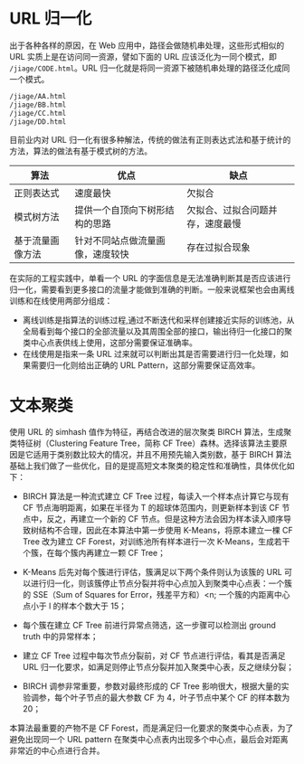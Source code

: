 # URL 归一化

出于各种各样的原因，在 Web 应用中，路径会做随机串处理，这些形式相似的 URL 实质上是在访问同一资源，譬如下面的 URL 应该泛化为一同个模式，即 `/jiage/CODE.html`。URL 归一化就是将同一资源下被随机串处理的路径泛化成同一个模式。

```sh
/jiage/AA.html
/jiage/BB.html
/jiage/CC.html
/jiage/DD.html
```

目前业内对 URL 归一化有很多种解法，传统的做法有正则表达式法和基于统计的方法，算法的做法有基于模式树的方法。

| **算法**         | **优点**                         | **缺点**                         |
| ---------------- | -------------------------------- | -------------------------------- |
| 正则表达式       | 速度最快                         | 欠拟合                           |
| 模式树方法       | 提供一个自顶向下树形结构的思路   | 欠拟合、过拟合问题并存，速度最慢 |
| 基于流量画像方法 | 针对不同站点做流量画像，速度较快 | 存在过拟合现象                   |

在实际的工程实践中，单看一个 URL 的字面信息是无法准确判断其是否应该进行归一化，需要看到更多接口的流量才能做到准确的判断。一般来说框架也会由离线训练和在线使用两部分组成：

- 离线训练是指算法的训练过程,通过不断迭代和采样创建接近实际的训练池，从全局看到每个接口的全部流量以及其周围全部的接口，输出待归一化接口的聚类中心点表供线上使用，这部分需要保证准确率。
- 在线使用是指来一条 URL 过来就可以判断出其是否需要进行归一化处理，如果需要归一化则给出正确的 URL Pattern，这部分需要保证高效率。

# 文本聚类

使用 URL 的 simhash 值作为特征，再结合改进的层次聚类 BIRCH 算法，生成聚类特征树（Clustering Feature Tree，简称 CF Tree）森林。选择该算法主要原因是它适用于类别数比较大的情况，并且不用预先输入类别数，基于 BIRCH 算法基础上我们做了一些优化，目的是提高短文本聚类的稳定性和准确性，具体优化如下：

- BIRCH 算法是一种流式建立 CF Tree 过程，每读入一个样本点计算它与现有 CF 节点海明距离，如果在半径为 T 的超球体范围内，则更新样本到该 CF 节点中，反之，再建立一个新的 CF 节点。但是这种方法会因为样本读入顺序导致树结构不合理，因此在本算法中第一步使用 K-Means，将原本建立一棵 CF Tree 改为建立 CF Forest，对训练池所有样本进行一次 K-Means，生成若干个簇，在每个簇内再建立一颗 CF Tree；

- K-Means 后先对每个簇进行评估，簇满足以下两个条件则认为该簇的 URL 可以进行归一化，则该簇停止节点分裂并将中心点加入到聚类中心点表：一个簇的 SSE（Sum of Squares for Error，残差平方和）<n; 一个簇的内距离中心点小于 l 的样本个数大于 15；

- 每个簇在建立 CF Tree 前进行异常点筛选，这一步骤可以检测出 ground truth 中的异常样本；
- 建立 CF Tree 过程中每次节点分裂前，对 CF 节点进行评估，看其是否满足 URL 归一化要求，如满足则停止节点分裂并加入聚类中心表，反之继续分裂；
- BIRCH 调参非常重要，参数对最终形成的 CF Tree 影响很大，根据大量的实验调参，每个叶子节点的最大参数 CF 为 4，叶子节点中某个 CF 的样本数为 20；

本算法最重要的产物不是 CF Forest，而是满足归一化要求的聚类中心点表，为了避免出现同一个 URL pattern 在聚类中心点表内出现多个中心点，最后会对距离非常近的中心点进行合并。

